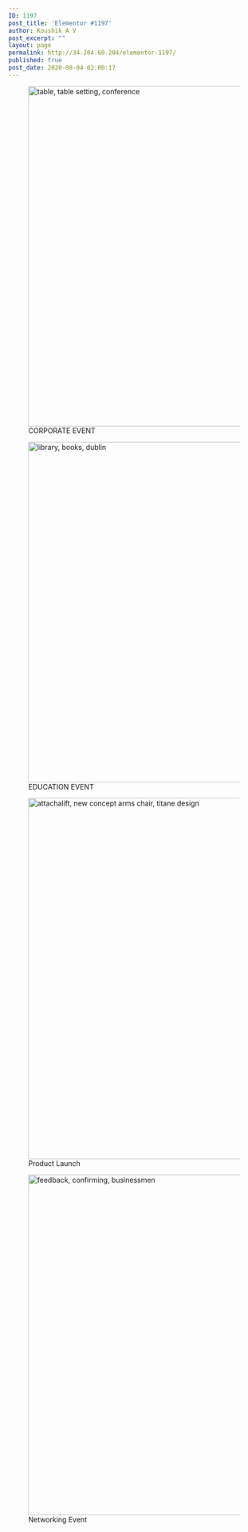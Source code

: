 ```yaml
---
ID: 1197
post_title: 'Elementor #1197'
author: Koushik A V
post_excerpt: ""
layout: page
permalink: http://34.204.60.204/elementor-1197/
published: true
post_date: 2020-08-04 02:00:17
---
```

<figure>
											<a href="http://34.204.60.204/asp-products/corporate-event/">
							<img width="1024" height="681" src="https://confrenzo.s3.amazonaws.com/wp-content/uploads/2020/08/04014325/table-table-setting-conference-1203381-1024x681.jpg" alt="table, table setting, conference" />								</a>
											<figcaption>CORPORATE EVENT</figcaption>
										</figure>
							<figure>
											<a href="http://34.204.60.204/asp-products/education-event/">
							<img width="1024" height="682" src="https://confrenzo.s3.amazonaws.com/wp-content/uploads/2020/08/04014923/library-books-dublin-2507902-1024x682.jpg" alt="library, books, dublin" />								</a>
											<figcaption>EDUCATION EVENT</figcaption>
										</figure>
							<figure>
											<a href="http://34.204.60.204/asp-products/product-launch/">
							<img width="1024" height="723" src="https://confrenzo.s3.amazonaws.com/wp-content/uploads/2020/08/04015849/attachalift-new-concept-arms-chair-titane-design-1544685-1024x723.jpg" alt="attachalift, new concept arms chair, titane design" />								</a>
											<figcaption>Product Launch</figcaption>
										</figure>
							<figure>
											<a href="http://34.204.60.204/asp-products/networking-event/">
							<img width="1024" height="682" src="https://confrenzo.s3.amazonaws.com/wp-content/uploads/2020/08/04020044/feedback-confirming-businessmen-2990424-1024x682.jpg" alt="feedback, confirming, businessmen" />								</a>
											<figcaption>Networking Event</figcaption>
										</figure>